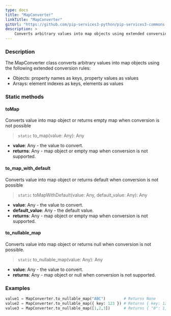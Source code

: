 ```yaml
---
type: docs
title: "MapConverter"
linkTitle: "MapConverter"
gitUrl: "https://github.com/pip-services3-python/pip-services3-commons-python"
description: > 
    Converts arbitrary values into map objects using extended conversion rules.
---
```


### Description
The MapConverter class converts arbitrary values into map objects using the following extended conversion rules:

- Objects: property names as keys, property values as values   
- Arrays: element indexes as keys, elements as values

### Static methods

#### toMap
Converts value into map object or returns empty map when conversion is not possible

> `static` to_map(value: Any): Any

- **value**: Any - the value to convert.
- **returns**: Any - map object or empty map when conversion is not supported.

#### to_map_with_default
Converts value into map object or returns default when conversion is not possible

> `static` toMapWithDefault(value: Any, default_value: Any): Any

- **value**: Any - the value to convert.
- **default_value**: Any - the default value.
- **returns**: Any - map object or empty map when conversion is not supported.

#### to_nullable_map
Converts value into map object or returns null when conversion is not possible.

> `static` to_nullable_map(value: Any): Any

- **value**: Any - the value to convert.
- **returns**: Any - map object or null when conversion is not supported.


### Examples

```python
value1 = MapConverter.to_nullable_map("ABC")        # Returns None
value2 = MapConverter.to_nullable_map({ key: 123 }) # Returns { key: 123 }
value3 = MapConverter.to_nullable_map([1,2,3])      # Returns { "0": 1, "1": 2, "2": 3 }

```
